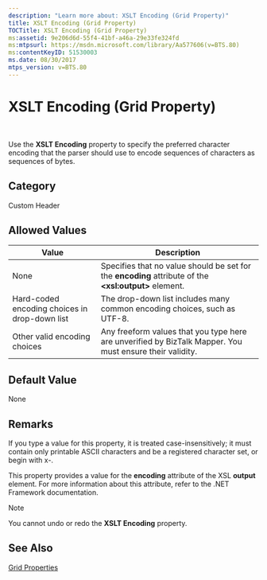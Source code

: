 ```yaml
---
description: "Learn more about: XSLT Encoding (Grid Property)"
title: XSLT Encoding (Grid Property)
TOCTitle: XSLT Encoding (Grid Property)
ms:assetid: 9e206d6d-55f4-41bf-a46a-29e33fe324fd
ms:mtpsurl: https://msdn.microsoft.com/library/Aa577606(v=BTS.80)
ms:contentKeyID: 51530003
ms.date: 08/30/2017
mtps_version: v=BTS.80
---
```


# XSLT Encoding (Grid Property)

 

Use the **XSLT Encoding** property to specify the preferred character encoding that the parser should use to encode sequences of characters as sequences of bytes.

## Category

Custom Header

## Allowed Values

<table>
<thead>
<tr class="header">
<th>Value</th>
<th>Description</th>
</tr>
</thead>
<tbody>
<tr class="odd">
<td>None</td>
<td>Specifies that no value should be set for the <strong>encoding</strong> attribute of the <strong>&lt;xsl:output&gt;</strong> element.</td>
</tr>
<tr class="even">
<td>Hard-coded encoding choices in drop-down list</td>
<td>The drop-down list includes many common encoding choices, such as UTF-8.</td>
</tr>
<tr class="odd">
<td>Other valid encoding choices</td>
<td>Any freeform values that you type here are unverified by BizTalk Mapper. You must ensure their validity.</td>
</tr>
</tbody>
</table>


## Default Value

None

## Remarks

If you type a value for this property, it is treated case-insensitively; it must contain only printable ASCII characters and be a registered character set, or begin with x-.

This property provides a value for the **encoding** attribute of the XSL **output** element. For more information about this attribute, refer to the .NET Framework documentation.


> [!NOTE]
> <P>You cannot undo or redo the <STRONG>XSLT Encoding</STRONG> property.</P>



## See Also

[Grid Properties](grid-properties.md)


